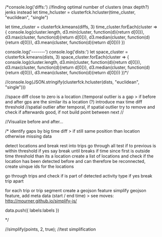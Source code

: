 /*console.log('diffs:')
//finding optimal number of clusters (max depth?) jenks instead
let time_hcluster = clusterfck.hcluster(time_cluster, "euclidean", "single")

let time_cluster = clusterfck.kmeans(diffs, 3)
time_cluster.forEach(cluster => {
  console.log(cluster.length, d3.min(cluster, function(d){return d[0]}), d3.max(cluster, function(d){return d[0]}), d3.median(cluster, function(d){return d[0]}), d3.mean(cluster, function(d){return d[0]}))
})

console.log('-------')
console.log('dists:')
let space_cluster = clusterfck.kmeans(dists, 3)
space_cluster.forEach(cluster => {
  console.log(cluster.length, d3.min(cluster, function(d){return d[0]}), d3.max(cluster, function(d){return d[0]}), d3.median(cluster, function(d){return d[0]}), d3.mean(cluster, function(d){return d[0]}))
})*/


//console.log(JSON.stringify(clusterfck.hcluster(dists, "euclidean", "single")))

//space diff close to zero is a location
//temporal outlier is a gap > if before and after gps are the similar its a location (?) introduce max time diff threshold
//spatial outlier after temporal, if spatial outlier try to remove and check if afterwards good, if not build point between next
//

//Visualize before and after...

/*
  identify gaps by big time diff > if still same position than location otherwise missing data

  detect locations and break rest into trips
    go through all test if to previous is within threshold if yes say break until breaks if time since first is outside time threshold than its a location
    create a list of locations and check if the location has been detected before and can therefore be reconnected, create uinque ids for the locations

  go through trips and check if is part of detected activity type if yes break trip apart

  for each trip or trip segment create a geojson feature
  simplify geojson feature, add meta data (start / end time) > see moves: http://mourner.github.io/simplify-js/

data.push({
  labels:labels
})

*/

//simplify(points, 2, true); //test simplification
